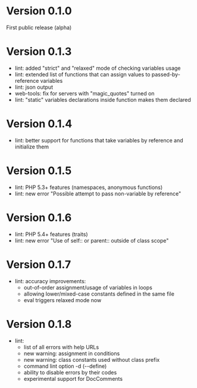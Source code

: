 Version 0.1.0
==============
First public release (alpha)

Version 0.1.3
==============
- lint: added "strict" and "relaxed" mode of checking variables usage
- lint: extended list of functions that can assign values to passed-by-reference variables
- lint: json output
- web-tools: fix for servers with "magic_quotes" turned on
- lint: "static" variables declarations inside function makes them declared

Version 0.1.4
==============
- lint: better support for functions that take variables by reference and initialize them

Version 0.1.5
==============
- lint: PHP 5.3+ features (namespaces, anonymous functions)
- lint: new error "Possible attempt to pass non-variable by reference"

Version 0.1.6
==============
- lint: PHP 5.4+ features (traits)
- lint: new error "Use of self:: or parent:: outside of class scope"

Version 0.1.7
==============
- lint: accuracy improvements:
    - out-of-order assignment/usage of variables in loops
    - allowing lower/mixed-case constants defined in the same file
    - eval triggers relaxed mode now

Version 0.1.8
==============
- lint:
    - list of all errors with help URLs
    - new warning: assignment in conditions
    - new warning: class constants used without class prefix
    - command lint option -d (--define)
    - ability to disable errors by their codes
    - experimental support for DocComments

